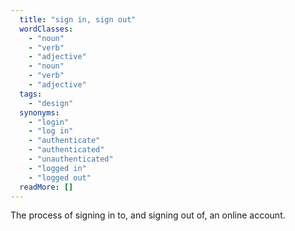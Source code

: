 ```yaml
---
  title: "sign in, sign out"
  wordClasses: 
    - "noun"
    - "verb"
    - "adjective"
    - "noun"
    - "verb"
    - "adjective"
  tags: 
    - "design"
  synonyms: 
    - "login"
    - "log in"
    - "authenticate"
    - "authenticated"
    - "unauthenticated"
    - "logged in"
    - "logged out"
  readMore: []
---
```

The process of signing in to, and signing out of, an online account.
